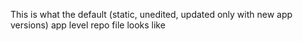 This is what the default (static, unedited, updated only with new app versions) app level repo file looks like
